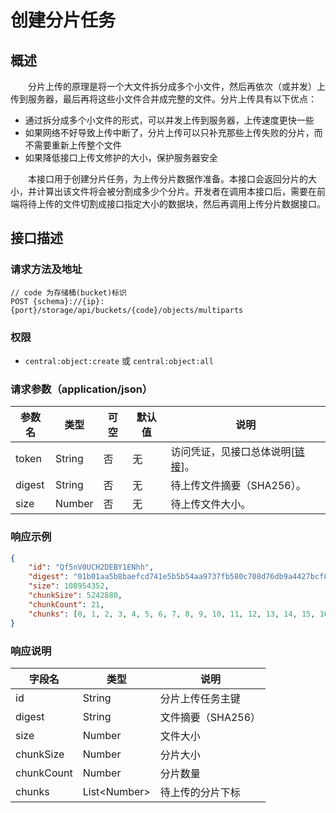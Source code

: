 # 创建分片任务
## 概述
&emsp;&emsp;分片上传的原理是将一个大文件拆分成多个小文件，然后再依次（或并发）上传到服务器，最后再将这些小文件合并成完整的文件。分片上传具有以下优点：

- 通过拆分成多个小文件的形式，可以并发上传到服务器，上传速度更快一些
- 如果网络不好导致上传中断了，分片上传可以只补充那些上传失败的分片，而不需要重新上传整个文件
- 如果降低接口上传文修护的大小，保护服务器安全

&emsp;&emsp;本接口用于创建分片任务，为上传分片数据作准备。本接口会返回分片的大小，并计算出该文件将会被分割成多少个分片。开发者在调用本接口后，需要在前端将待上传的文件切割成接口指定大小的数据块，然后再调用上传分片数据接口。

## 接口描述
### 请求方法及地址

```
// code 为存储桶(bucket)标识
POST {schema}://{ip}:{port}/storage/api/buckets/{code}/objects/multiparts
```

### 权限

- `central:object:create` 或 `central:object:all`

### 请求参数（application/json）

| 参数名 | 类型   | 可空 | 默认值 | 说明                                                   |
|--------|--------|------|--------|--------------------------------------------------------|
| token  | String | 否   | 无     | 访问凭证，见接口总体说明[[链接](/studio/storage/api/)]。 |
| digest | String | 否   | 无     | 待上传文件摘要（SHA256）。                                |
| size   | Number | 否   | 无     | 待上传文件大小。                                        |

### 响应示例

```json
{
    "id": "Qf5nV0UCH2DEBY1ENhh",
    "digest": "01b01aa5b8baefcd741e5b5b54aa9737fb580c708d76db9a4427bcf84118ab99",
    "size": 108954352,
    "chunkSize": 5242880,
    "chunkCount": 21,
    "chunks": [0, 1, 2, 3, 4, 5, 6, 7, 8, 9, 10, 11, 12, 13, 14, 15, 16, 17, 18, 19, 20, 21]
}
```

### 响应说明

| 字段名     | 类型               | 说明             |
|------------|--------------------|------------------|
| id         | String             | 分片上传任务主键 |
| digest     | String             | 文件摘要（SHA256） |
| size       | Number             | 文件大小         |
| chunkSize  | Number             | 分片大小         |
| chunkCount | Number             | 分片数量         |
| chunks     | List&lt;Number&gt; | 待上传的分片下标 |